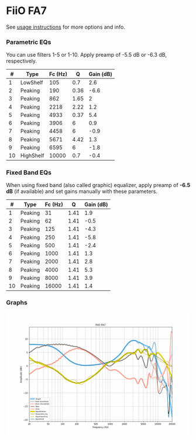 # FiiO FA7
See [usage instructions](https://github.com/jaakkopasanen/AutoEq#usage) for more options and info.

### Parametric EQs
You can use filters 1-5 or 1-10. Apply preamp of -5.5 dB or -6.3 dB, respectively.

|   # | Type      |   Fc (Hz) |    Q |   Gain (dB) |
|-----|-----------|-----------|------|-------------|
|   1 | LowShelf  |       105 | 0.7  |         2.6 |
|   2 | Peaking   |       190 | 0.36 |        -6.6 |
|   3 | Peaking   |       862 | 1.65 |         2   |
|   4 | Peaking   |      2218 | 2.22 |         1.2 |
|   5 | Peaking   |      4933 | 0.37 |         5.4 |
|   6 | Peaking   |      3906 | 6    |         0.9 |
|   7 | Peaking   |      4458 | 6    |        -0.9 |
|   8 | Peaking   |      5671 | 4.42 |         1.3 |
|   9 | Peaking   |      6595 | 6    |        -1.8 |
|  10 | HighShelf |     10000 | 0.7  |        -0.4 |

### Fixed Band EQs
When using fixed band (also called graphic) equalizer, apply preamp of **-6.5 dB** (if available) and set gains manually with these parameters.

|   # | Type    |   Fc (Hz) |    Q |   Gain (dB) |
|-----|---------|-----------|------|-------------|
|   1 | Peaking |        31 | 1.41 |         1.9 |
|   2 | Peaking |        62 | 1.41 |        -0.5 |
|   3 | Peaking |       125 | 1.41 |        -4.3 |
|   4 | Peaking |       250 | 1.41 |        -5.8 |
|   5 | Peaking |       500 | 1.41 |        -2.4 |
|   6 | Peaking |      1000 | 1.41 |         1.3 |
|   7 | Peaking |      2000 | 1.41 |         2.8 |
|   8 | Peaking |      4000 | 1.41 |         5.3 |
|   9 | Peaking |      8000 | 1.41 |         3.9 |
|  10 | Peaking |     16000 | 1.41 |         1.4 |

### Graphs
![](./FiiO%20FA7.png)
